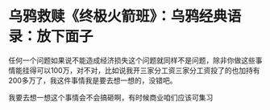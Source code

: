 # 乌鸦救赎《终极火箭班》：乌鸦经典语录：放下面子

任何一个问题如果说不能造成经济损失这个问题就同样不是问题，除非你做这些事情能挂得可以100万，对不对，比如说我开三家分工资三家分工资投了的也加持有200多万了，我这件事情我是要去想一想的，没错吧。

我要去想一想这个事情会不会搞砸啊，有时候商业咱们应该可集习